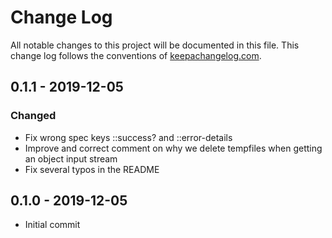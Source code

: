 # Change Log
All notable changes to this project will be documented in this file. This change log follows the conventions of [keepachangelog.com](http://keepachangelog.com/).

## 0.1.1 - 2019-12-05

### Changed
- Fix wrong spec keys ::success? and ::error-details
- Improve and correct comment on why we delete tempfiles when getting an object input stream
- Fix several typos in the README

## 0.1.0 - 2019-12-05
- Initial commit
